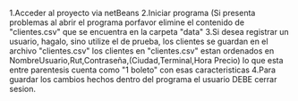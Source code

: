 1.Acceder al proyecto via netBeans
2.Iniciar programa (Si presenta problemas al abrir el programa porfavor elimine el contenido de "clientes.csv" que se encuentra en la carpeta "data"
3.Si desea registrar un usuario, hagalo, sino utilize el de prueba, los clientes se guardan en el archivo "clientes.csv"
los clientes en "clientes.csv" estan ordenados en NombreUsuario,Rut,Contraseña,(Ciudad,Terminal,Hora Precio) lo que esta entre parentesis cuenta como "1 boleto" con esas caracteristicas
4.Para guardar los cambios hechos dentro del programa el usuario DEBE cerrar sesion.




